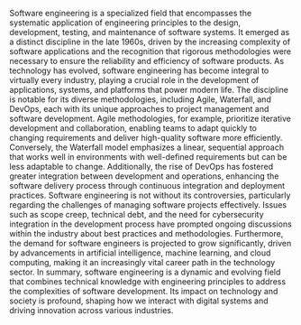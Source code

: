 Software engineering is a specialized field that encompasses the systematic application of engineering principles to the design, development, testing, and maintenance
of software systems. It emerged as a distinct discipline in the late 1960s, driven by
the increasing complexity of software applications and the recognition that rigorous
methodologies were necessary to ensure the reliability and efficiency of software
products. As technology has evolved, software engineering has become integral
to virtually every industry, playing a crucial role in the development of applications,
systems, and platforms that power modern life.
The discipline is notable for its diverse methodologies, including Agile, Waterfall,
and DevOps, each with its unique approaches to project management and software
development. Agile methodologies, for example, prioritize iterative development and
collaboration, enabling teams to adapt quickly to changing requirements and deliver
high-quality software more efficiently. Conversely, the Waterfall model emphasizes a linear, sequential approach that works well in environments with well-defined
requirements but can be less adaptable to change. Additionally, the rise of DevOps
has fostered greater integration between development and operations, enhancing the
software delivery process through continuous integration and deployment practices.
Software engineering is not without its controversies, particularly regarding the
challenges of managing software projects effectively. Issues such as scope creep,
technical debt, and the need for cybersecurity integration in the development process
have prompted ongoing discussions within the industry about best practices and
methodologies. Furthermore, the demand for software engineers is projected to
grow significantly, driven by advancements in artificial intelligence, machine learning,
and cloud computing, making it an increasingly vital career path in the technology
sector.
In summary, software engineering is a dynamic and evolving field that combines
technical knowledge with engineering principles to address the complexities of
software development. Its impact on technology and society is profound, shaping how
we interact with digital systems and driving innovation across various industries.